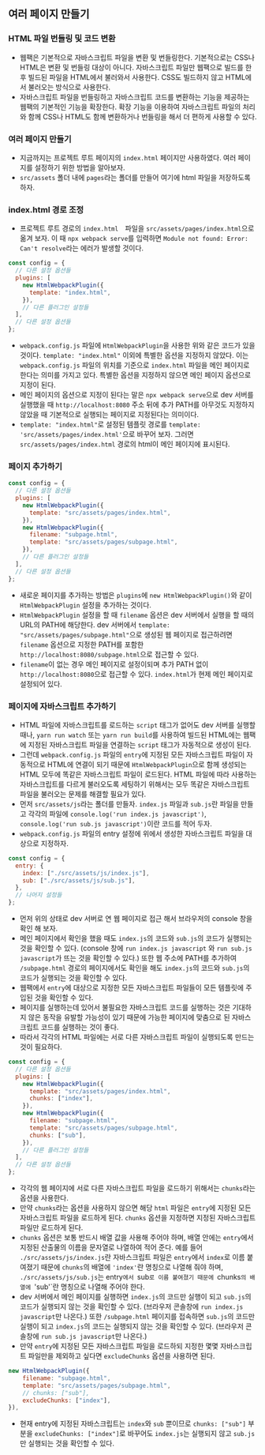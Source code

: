 ## 여러 페이지 만들기

### HTML 파일 번들링 및 코드 변환

- 웹팩은 기본적으로 자바스크립트 파일을 변환 및 번들링한다. 기본적으로는 CSS나 HTML은 변환 및 번들링 대상이 아니다. 자바스크립트 파일만 웹팩으로 빌드를 한 후 빌드된 파일을 HTML에서 불러와서 사용한다. CSS도 빌드하지 않고 HTML에서 불러오는 방식으로 사용한다.
- 자바스크립트 파일을 번들링하고 자바스크립트 코드를 변환하는 기능을 제공하는 웹팩의 기본적인 기능을 확장한다. 확장 기능을 이용하여 자바스크립트 파일의 처리와 함께 CSS나 HTML도 함께 변환하거나 번들링을 해서 더 편하게 사용할 수 있다.

### 여러 페이지 만들기

- 지금까지는 프로젝트 루트 페이지의 `index.html` 페이지만 사용하였다. 여러 페이지를 설정하기 위한 방법을 알아보자.
- `src/assets` 폴더 내에 `pages`라는 폴더를 만들어 여기에 html 파일을 저장하도록 하자.

### index.html 경로 조정

- 프로젝트 루트 경로의 `index.html`　파일을 `src/assets/pages/index.html`으로 옮겨 보자. 이 때 `npx webpack serve`를 입력하면 `Module not found: Error: Can't resolve`라는 에러가 발생할 것이다.

```js
const config = {
  // 다른 설정 옵션들
  plugins: [
    new HtmlWebpackPlugin({
      template: "index.html",
    }),
    // 다른 플러그인 설정들
  ],
  // 다른 설정 옵션들
};
```

- `webpack.config.js` 파일에 `HtmlWebpackPlugin`을 사용한 위와 같은 코드가 있을 것이다. `template: "index.html"` 이외에 특별한 옵션을 지정하지 않았다. 이는 `webpack.config.js` 파일의 위치를 기준으로 `index.html` 파일을 메인 페이지로 한다는 의미를 가지고 있다. 특별한 옵션을 지정하지 않으면 메인 페이지 옵션으로 지정이 된다.
- 메인 페이지의 옵션으로 지정이 된다는 말은 `npx webpack serve`으로 dev 서버를 실행했을 때 `http://localhost:8080` 주소 뒤에 추가 PATH를 아무것도 지정하지 않았을 때 기본적으로 실행되는 페이지로 지정된다는 의미이다.
- `template: "index.html"`로 설정된 템플릿 경로를 `template: 'src/assets/pages/index.html'`으로 바꾸어 보자. 그러면 `src/assets/pages/index.html` 경로의 html이 메인 페이지에 표시된다.

### 페이지 추가하기

```js
const config = {
  // 다른 설정 옵션들
  plugins: [
    new HtmlWebpackPlugin({
      template: "src/assets/pages/index.html",
    }),
    new HtmlWebpackPlugin({
      filename: "subpage.html",
      template: "src/assets/pages/subpage.html",
    }),
    // 다른 플러그인 설정들
  ],
  // 다른 설정 옵션들
};
```

- 새로운 페이지를 추가하는 방법은 `plugins`에 `new HtmlWebpackPlugin()`와 같이 `HtmlWebpackPlugin` 설정을 추가하는 것이다.
- `HtmlWebpackPlugin` 설정을 할 때 `filename` 옵션은 dev 서버에서 실행을 할 때의 URL의 PATH에 해당한다. dev 서버에서 `template: "src/assets/pages/subpage.html"`으로 생성된 웹 페이지로 접근하려면 `filename` 옵션으로 지정한 PATH를 포함한 `http://localhost:8080/subpage.html`으로 접근할 수 있다.
- `filename`이 없는 경우 메인 페이지로 설정이되며 추가 PATH 없이 `http://localhost:8080`으로 접근할 수 있다. `index.html`가 현제 메인 페이지로 설정되어 있다.

### 페이지에 자바스크립트 추가하기

- HTML 파일에 자바스크립트를 로드하는 `script` 태그가 없어도 dev 서버를 실행할 때나, `yarn run watch` 또는 `yarn run build`를 사용하여 빌드된 HTML에는 웹팩에 지정된 자바스크립트 파일을 연결하는 `script` 태그가 자동적으로 생성이 된다.
- 그런데 `webpack.config.js` 파일의 `entry`에 지정된 모든 자바스크립트 파일이 자동적으로 HTML에 연결이 되기 때문에 `HtmlWebpackPlugin`으로 함께 생성되는 HTML 모두에 똑같은 자바스크립트 파일이 로드된다. HTML 파일에 따라 사용하는 자바스크립트를 다르게 불러오도록 세팅하기 위해서는 모두 똑같은 자바스크립트 파일을 불러오는 문제를 해결할 필요가 있다.
- 먼저 `src/assets/js`라는 폴더를 만들자. `index.js` 파일과 `sub.js`란 파일을 만들고 각각의 파일에 `console.log('run index.js javascript')`, `console.log('run sub.js javascript')`이란 코드를 적어 두자.
- `webpack.config.js` 파일의 entry 설정에 위에서 생성한 자바스크립트 파일을 대상으로 지정하자.

```js
const config = {
  entry: {
    index: ["./src/assets/js/index.js"],
    sub: ["./src/assets/js/sub.js"],
  },
  // 나머지 설정들
};
```

- 먼저 위의 상태로 dev 서버로 연 웹 페이지로 접근 해서 브라우저의 console 창을 확인 해 보자.
- 메인 페이지에서 확인을 했을 때도 `index.js`의 코드와 `sub.js`의 코드가 실행되는 것을 확인할 수 있다. (console 창에 `run index.js javascript` 와 `run sub.js javascript`가 뜨는 것을 확인할 수 있다.) 또한 웹 주소에 PATH를 추가하여 `/subpage.html` 경로의 페이지에서도 확인을 해도 `index.js`의 코드와 `sub.js`의 코드가 실행되는 것을 확인할 수 있다.
- 웹팩에서 `entry`에 대상으로 지정한 모든 자바스크립트 파일들이 모든 템플릿에 주입된 것을 확인할 수 있다.
- 페이지를 실행하는데 있어서 불필요한 자바스크립트 코드를 실행하는 것은 기대하지 않은 동작을 유발할 가능성이 있기 때문에 가능한 페이지에 맞춤으로 된 자바스크립트 코드를 실행하는 것이 좋다.
- 따라서 각각의 HTML 파일에는 서로 다른 자바스크립트 파일이 실행되도록 만드는 것이 필요하다.

```js
const config = {
  // 다른 설정 옵션들
  plugins: [
    new HtmlWebpackPlugin({
      template: "src/assets/pages/index.html",
      chunks: ["index"],
    }),
    new HtmlWebpackPlugin({
      filename: "subpage.html",
      template: "src/assets/pages/subpage.html",
      chunks: ["sub"],
    }),
    // 다른 플러그인 설정들
  ],
  // 다른 설정 옵션들
};
```

- 각각의 웹 페이지에 서로 다른 자바스크립트 파일을 로드하기 위해서는 `chunks`라는 옵션을 사용한다.
- 만약 `chunks`라는 옵션을 사용하지 않으면 해당 `html` 파일은 `entry`에 지정된 모든 자바스크립트 파일을 로드하게 된다. `chunks` 옵션을 지정하면 지정된 자바스크립트 파일만 로드하게 된다.
- `chunks` 옵션은 보통 반드시 배열 값을 사용해 주어야 하며, 배열 안에는 `entry`에서 지정된 산출물의 이름을 문자열로 나열하여 적어 준다. 예를 들어 `./src/assets/js/index.js`란 자바스크립트 파일은 `entry`에서 `index`로 이름 붙여졌기 때문에 `chunks`의 배열에 `'index'`란 명칭으로 나열해 줘야 하며, `./src/assets/js/sub.js`는 entry`에서 `sub`로 이름 붙여졌기 때문에 `chunks`의 배열에 `'sub'`란 명칭으로 나열해 주어야 한다.
- dev 서버에서 메인 페이지를 실행하면 `index.js`의 코드만 실행이 되고 `sub.js`의 코드가 실행되지 않는 것을 확인할 수 있다. (브라우저 콘솔창에 `run index.js javascript`만 나온다.) 또한 `/subpage.html` 페이지를 접속하면 `sub.js`의 코드만 실행이 되고 `index.js`의 코드는 실행되지 않는 것을 확인할 수 있다. (브라우저 콘솔창에 `run sub.js javascript`만 나온다.)
- 만약 `entry`에 지정된 모든 자바스크립트 파일을 로드하되 지정한 몇몇 자바스크립트 파일만을 제외하고 싶다면 `excludeChunks` 옵션을 사용하면 된다.

```js
new HtmlWebpackPlugin({
    filename: "subpage.html",
    template: "src/assets/pages/subpage.html",
    // chunks: ["sub"],
    excludeChunks: ["index"],
}),
```

- 현재 entry에 지정된 자바스크립트는 `index`와 `sub` 뿐이므로 `chunks: ["sub"]` 부분을 `excludeChunks: ["index"]`로 바꾸어도 `index.js`는 실행되지 않고 `sub.js`만 실행되는 것을 확인할 수 있다.
